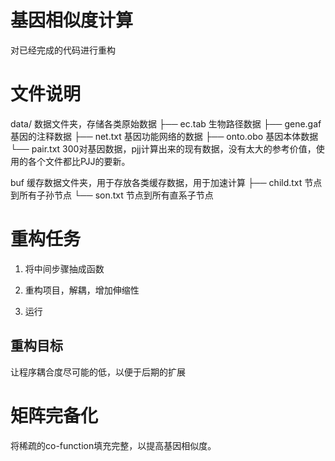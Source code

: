 # 基因相似度计算

对已经完成的代码进行重构

# 文件说明
data/                   数据文件夹，存储各类原始数据
├── ec.tab                  生物路径数据
├── gene.gaf                基因的注释数据
├── net.txt                 基因功能网络的数据
├── onto.obo                基因本体数据
└── pair.txt                300对基因数据，pjj计算出来的现有数据，没有太大的参考价值，使用的各个文件都比PJJ的要新。

buf                     缓存数据文件夹，用于存放各类缓存数据，用于加速计算
├── child.txt               节点到所有子孙节点
└── son.txt                 节点到所有直系子节点

# 重构任务
1. 将中间步骤抽成函数

2. 重构项目，解耦，增加伸缩性

3. 运行
## 重构目标
让程序耦合度尽可能的低，以便于后期的扩展


# 矩阵完备化
将稀疏的co-function填充完整，以提高基因相似度。